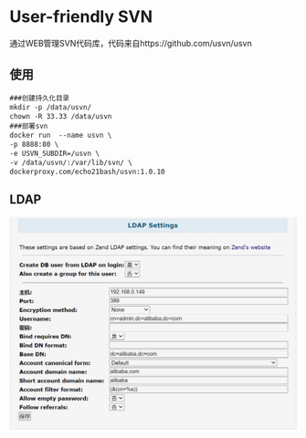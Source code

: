 # User-friendly SVN

通过WEB管理SVN代码库，代码来自https://github.com/usvn/usvn

## 使用

```shell
###创建持久化目录
mkdir -p /data/usvn/
chown -R 33.33 /data/usvn
###部署svn
docker run  --name usvn \
-p 8888:80 \
-e USVN_SUBDIR=/usvn \
-v /data/usvn/:/var/lib/svn/ \
dockerproxy.com/echo21bash/usvn:1.0.10
```

## LDAP

<img src="img/ldap.png" style="zoom: 80%;" />
